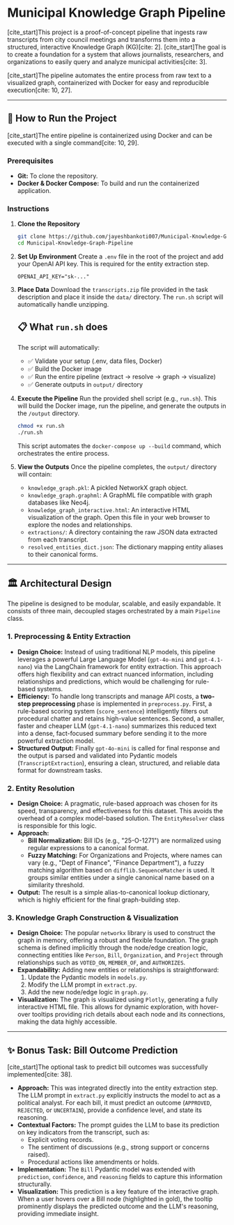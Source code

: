 # Municipal Knowledge Graph Pipeline

[cite_start]This project is a proof-of-concept pipeline that ingests raw transcripts from city council meetings and transforms them into a structured, interactive Knowledge Graph (KG)[cite: 2]. [cite_start]The goal is to create a foundation for a system that allows journalists, researchers, and organizations to easily query and analyze municipal activities[cite: 3].

[cite_start]The pipeline automates the entire process from raw text to a visualized graph, containerized with Docker for easy and reproducible execution[cite: 10, 27].

---

## 🚀 How to Run the Project

[cite_start]The entire pipeline is containerized using Docker and can be executed with a single command[cite: 10, 29].

### Prerequisites

* **Git:** To clone the repository.
* **Docker & Docker Compose:** To build and run the containerized application.

### Instructions

1.  **Clone the Repository**
    ```bash
    git clone https://github.com/jayeshbankoti007/Municipal-Knowledge-Graph-Pipeline
    cd Municipal-Knowledge-Graph-Pipeline
    ```

2.  **Set Up Environment**
    Create a `.env` file in the root of the project and add your OpenAI API key. This is required for the entity extraction step.
    ```
    OPENAI_API_KEY="sk-..."
    ```

3.  **Place Data**
    Download the `transcripts.zip` file provided in the task description and place it inside the `data/` directory. 
    The `run.sh` script will automatically handle unzipping.

    ## 📋 What `run.sh` does

    The script will automatically:
    - ✅ Validate your setup (.env, data files, Docker)
    - ✅ Build the Docker image
    - ✅ Run the entire pipeline (extract → resolve → graph → visualize)
    - ✅ Generate outputs in `output/` directory


4.  **Execute the Pipeline**
    Run the provided shell script (e.g., `run.sh`).
    This will build the Docker image, run the pipeline, and generate the outputs in the `/output` directory.
    ```bash
    chmod +x run.sh
    ./run.sh
    ```
    This script automates the `docker-compose up --build` command, which orchestrates the entire process.

5.  **View the Outputs**
    Once the pipeline completes, the `output/` directory will contain:
    * `knowledge_graph.pkl`: A pickled NetworkX graph object.
    * `knowledge_graph.graphml`: A GraphML file compatible with graph databases like Neo4j.
    * `knowledge_graph_interactive.html`: An interactive HTML visualization of the graph. Open this file in your web browser to explore the nodes and relationships.
    * `extractions/`: A directory containing the raw JSON data extracted from each transcript.
    * `resolved_entities_dict.json`: The dictionary mapping entity aliases to their canonical forms.

---

## 🏛️ Architectural Design

The pipeline is designed to be modular, scalable, and easily expandable. It consists of three main, decoupled stages orchestrated by a main `Pipeline` class.

### 1. Preprocessing & Entity Extraction

* **Design Choice:** Instead of using traditional NLP models, this pipeline leverages a powerful Large Language Model (`gpt-4o-mini` and `gpt-4.1-nano`) via the LangChain framework for entity extraction. This approach offers high flexibility and can extract nuanced information, including relationships and predictions, which would be challenging for rule-based systems.
* **Efficiency:** To handle long transcripts and manage API costs, a **two-step preprocessing** phase is implemented in `preprocess.py`. First, a rule-based scoring system (`score_sentence`) intelligently filters out procedural chatter and retains high-value sentences. Second, a smaller, faster and cheaper LLM (`gpt-4.1-nano`) summarizes this reduced text into a dense, fact-focused summary before sending it to the more powerful extraction model.
* **Structured Output:** Finally `gpt-4o-mini` is called for final response and the output is parsed and validated into Pydantic models (`TranscriptExtraction`), ensuring a clean, structured, and reliable data format for downstream tasks.


### 2. Entity Resolution

* **Design Choice:** A pragmatic, rule-based approach was chosen for its speed, transparency, and effectiveness for this dataset. This avoids the overhead of a complex model-based solution. The `EntityResolver` class is responsible for this logic.
* **Approach:**
    * **Bill Normalization:** Bill IDs (e.g., "25-O-1271") are normalized using regular expressions to a canonical format.
    * **Fuzzy Matching:** For Organizations and Projects, where names can vary (e.g., "Dept of Finance", "Finance Department"), a fuzzy matching algorithm based on `difflib.SequenceMatcher` is used. It groups similar entities under a single canonical name based on a similarity threshold.
* **Output:** The result is a simple alias-to-canonical lookup dictionary, which is highly efficient for the final graph-building step.

### 3. Knowledge Graph Construction & Visualization

* **Design Choice:** The popular `networkx` library is used to construct the graph in memory, offering a robust and flexible foundation. The graph schema is defined implicitly through the node/edge creation logic, connecting entities like `Person`, `Bill`, `Organization`, and `Project` through relationships such as `VOTED_ON`, `MEMBER_OF`, and `AUTHORIZES`.
* **Expandability:** Adding new entities or relationships is straightforward:
    1.  Update the Pydantic models in `models.py`.
    2.  Modify the LLM prompt in `extract.py`.
    3.  Add the new node/edge logic in `graph.py`.
* **Visualization:** The graph is visualized using `Plotly`, generating a fully interactive HTML file. This allows for dynamic exploration, with hover-over tooltips providing rich details about each node and its connections, making the data highly accessible.

---

## ✨ Bonus Task: Bill Outcome Prediction

[cite_start]The optional task to predict bill outcomes was successfully implemented[cite: 38].

* **Approach:** This was integrated directly into the entity extraction step. The LLM prompt in `extract.py` explicitly instructs the model to act as a political analyst. For each bill, it must predict an outcome (`APPROVED`, `REJECTED`, or `UNCERTAIN`), provide a confidence level, and state its reasoning.
* **Contextual Factors:** The prompt guides the LLM to base its prediction on key indicators from the transcript, such as:
    * Explicit voting records.
    * The sentiment of discussions (e.g., strong support or concerns raised).
    * Procedural actions like amendments or holds.
* **Implementation:** The `Bill` Pydantic model was extended with `prediction`, `confidence`, and `reasoning` fields to capture this information structurally.
* **Visualization:** This prediction is a key feature of the interactive graph. When a user hovers over a Bill node (highlighted in gold), the tooltip prominently displays the predicted outcome and the LLM's reasoning, providing immediate insight.